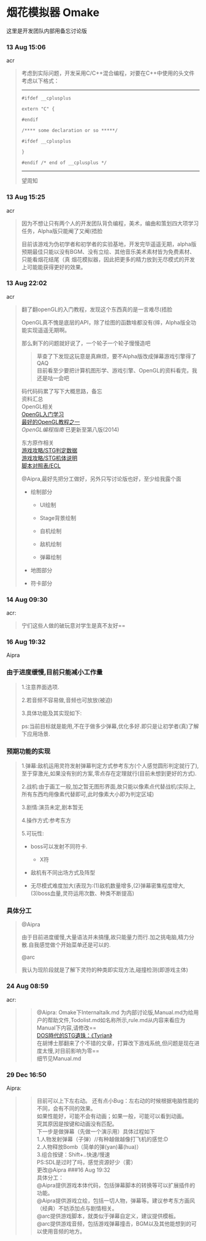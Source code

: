 # 烟花模拟器 Omake  
这里是开发团队内部用备忘讨论版

### 13 Aug 15:06  
acr
> 考虑到实际问题，开发采用C/C++混合编程，对要在C++中使用的头文件考虑以下格式： 
>
>---
>`#ifdef __cplusplus`
>
>`extern "C" {`
>
>`#endif`
>
>`/**** some declaration or so *****/`
>
>`#ifdef __cplusplus`
>
>`}`
>
>`#endif /* end of __cplusplus */`
>
>---  
>
>望周知

### 13 Aug 15:25

acr
>因为不想让只有两个人的开发团队背负编程，美术，编曲和策划四大项学习任务，Alpha版只能阉了又阉(捂脸
>
>目前该游戏为伪初学者和初学者的实验基地，开发完毕遥遥无期，alpha版预期最佳只能以没有BGM、没有立绘、其他音乐美术素材皆为免费素材、只能看烟花结尾（真 烟花模拟器，因此把更多的精力放到无尽模式的开发上可能能获得更好的效果。

### 13 Aug 22:02

acr
>翻了翻openGL的入门教程，发现这个东西真的是一言难尽(捂脸  
>
>OpenGL真不愧是底层的API，除了绘图的函数啥都没有(摔，Alpha版全功能实现遥遥无期啊。  
>
>那么剩下的问题就好说了，一个轮子一个轮子慢慢造吧
>
>> 草查了下发现这玩意是真麻烦，要不Alpha版改成弹幕游戏引擎得了QAQ  
>>目前看至少要把计算机图形学、游戏引擎、OpenGL的资料看完，我还是咕一会吧
>
>码代码码累了写下大概思路，备忘  
>资料汇总  
>OpenGL相关  
>[OpenGL入门学习](http://www.cppblog.com/doing5552/archive/2009/01/08/71532.html)  
>[最好的OpenGL教程之一](https://www.bilibili.com/video/BV1MJ411u7Bc)  
>*OpenGL编程指南* 已更新至第八版(2014)  
>
>东方原作相关  
>[游戏攻略/STG判定数据](https://thwiki.cc/%E6%B8%B8%E6%88%8F%E6%94%BB%E7%95%A5/STG%E5%88%A4%E5%AE%9A%E6%95%B0%E6%8D%AE)  
>[游戏攻略/STG机体说明](https://thwiki.cc/%E6%B8%B8%E6%88%8F%E6%94%BB%E7%95%A5/STG%E6%9C%BA%E4%BD%93%E8%AF%B4%E6%98%8E)  
>[脚本对照表/ECL](https://thwiki.cc/%E8%84%9A%E6%9C%AC%E5%AF%B9%E7%85%A7%E8%A1%A8/ECL)  
>
> @Aipra,最好先把分工做好，另外只写讨论版也好，至少给我露个面
>
>+ 绘制部分
>
>   + UI绘制
>
>   + Stage背景绘制
>
>   + 自机绘制
>
>   + 敌机绘制
>
>   + 弹幕绘制 
>
>+ 地图部分
>
>+ 符卡部分

### 14 Aug 09:30
acr:
> 宁们这些人做的破玩意对学生是真不友好==
### 16 Aug 19:32

Aipra

### 由于进度缓慢,目前只能减小工作量
>1.注意界面选项.
>
>2.若音频不容易做,音频也可放放(被迫)
>
>3.具体功能及其实现如下:
>
>ps:当前目标就是能用,不在于做多少弹幕,优化多好.即只是让初学者(真)了解下应用场景.
>
### 预期功能的实现
>1.弹幕:敌机运用灵符发射弹幕判定方式参考东方(个人感觉圆形判定就行了),至于穿激光,如果没有别的方案,零点存在定理就行(目前未想到更好的方式).
>
>2.战机:由于画工一般,加之暂无图形界面,故只能以像素点代替战机(实际上,所有东西均用像素代替即可,此时像素大小即为判定区域)
>
>3.剧情:演员未定,剧本暂无
>
>4.操作方式:参考东方
>
>5.可玩性:
>
>+ boss可以发射不同符卡.
>
>   + X符
>
>+ 敌机有不同出场方式及阵型
>
>+ 无尽模式难度加大(表现为:(1)敌机数量增多,(2)弹幕密集程度增大,(3)boss血量,灵符运用次数、种类不断提高)
>
### 具体分工
>@Aipra
>
>由于目前进度缓慢,大量语法并未搞懂,故只能量力而行.加之挑电脑,精力分散.自我感觉做个开始菜单还是可以的.
>
>@arc
>
>我认为现阶段就是了解下灵符的种类即实现方法,碰撞检测(即游戏主体)


### 24 Aug 08:59
acr:
> > @Aipra: Omake下Internaltalk.md 为内部讨论版,Manual.md为给用户的帮助文件,Todolist.md如名称所示,rule.md从内容来看应为Manual下内容,请修改==  
> [DOS時代的STG遺珠：《Tyrian》](https://zhuanlan.zhihu.com/p/164821901)  
> 在胡博士那翻来了个不错的文章，打算改下游戏系统,但问题是现在进度太慢,对目前影响为零==  
> 细节见Manual.md  

### 29 Dec 16:50
Aipra:
> > 目前可以上下左右动。
> 还有点小Bug：左右动的时候根据电脑性能的不同，会有不同的效果。  
> 如果性能好，可能不会有动画；如果一般，可能可以看到动画。  
> 究其原因是按键和动画没有匹配。  
> > 下一步是做弹幕（先做一个演示用）具体过程如下  
> 1.人物发射弹幕（子弹）//有种越做越像打飞机的感觉:D  
> 2.人物释放Bomb（简单的弹(yan)幕(hua)）  
> 3.组合按键：Shift+..快速/慢速   
> PS:SDL是过时了吗，感觉资源好少（雾）  
> > 更改@Aipra ###16 Aug 19:32  
> 具体分工：  
> @Aipra提供游戏本体代码，包括弹幕脚本的转换等可以扩展插件的功能。  
> @Aipra提供游戏立绘，包括一切人物，弹幕等。建议参考东方画风（经典）不妨添加点与剧情相关。  
> @arc提供游戏脚本，就类似于弹幕自定义，建议提供模板。  
> @arc提供游戏音频，包括游戏弹幕撞击，BGM以及其他能想到的可以使用音频的地方。  